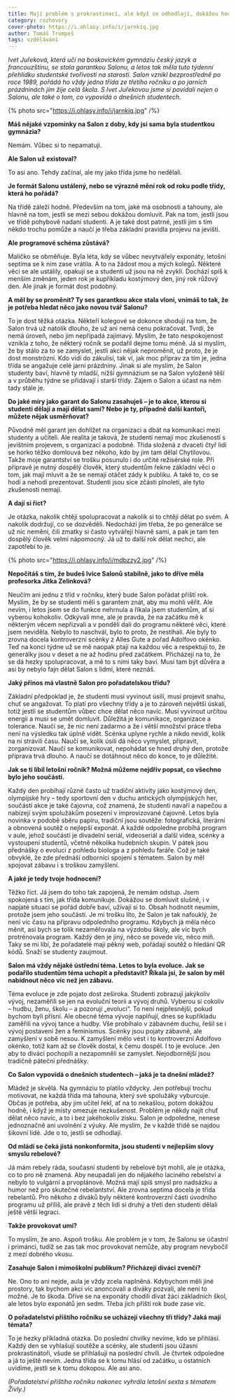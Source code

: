 ```yaml
---
title: Mají problém s prokrastinací, ale když se odhodlají, dokážou hodně, říká o studentech Ivet Juřeková
category: rozhovory
cover-photo: https://i.ohlasy.info/i/jarnkiq.jpg
author: Tomáš Trumpeš
tags: vzdělávání
---
```


*Ivet Juřeková, která učí na boskovickém gymnáziu český jazyk a francouzštinu, se stala garantkou Salonu, a letos tak měla tuto týdenní přehlídku studentské tvořivosti na starosti. Salon vznikl bezprostředně po roce 1989, pořádá ho vždy jedna třída ze třetího ročníku a po jarních prázdninách jím žije celá škola. S Ivet Juřekovou jsme si povídali nejen o Salonu, ale také o tom, co vypovídá o dnešních studentech.*

{% photo src="https://i.ohlasy.info/i/jarnkiq.jpg" /%}

**Máš nějaké vzpomínky na Salon z doby, kdy jsi sama byla studentkou gymnázia?**

Nemám. Vůbec si to nepamatuji.

**Ale Salon už existoval?**

To asi ano. Tehdy začínal, ale my jako třída jsme ho nedělali.

**Je formát Salonu ustálený, nebo se výrazně mění rok od roku podle třídy, která ho pořádá?**

Na třídě záleží hodně. Především na tom, jaké má osobnosti a tahouny, ale hlavně na tom, jestli se mezi sebou dokážou domluvit. Pak na tom, jestli jsou ve třídě pohybově nadaní studenti. A je také dost patrné, jestli jim s tím někdo trochu pomůže a naučí je třeba základní pravidla projevu na jevišti.

**Ale programové schéma zůstává?**

Maličko se obměňuje. Byla léta, kdy se vůbec nevytvářely exponáty, letošní septima se k nim zase vrátila. A to na žádost mou a mých kolegů. Některé věci se ale ustálily, opakují se a studenti už jsou na ně zvyklí. Dochází spíš k menším změnám, jeden rok je kupříkladu kostýmový den, jiný rok růžový den. Ale jinak je formát dost podobný. 

**A měl by se proměnit? Ty ses garantkou akce stala vloni, vnímáš to tak, že je potřeba hledat něco jako novou tvář Salonu?**

To je dost těžká otázka. Někteří kolegové se dokonce shodují na tom, že Salon trvá už natolik dlouho, že už ani nemá cenu pokračovat. Tvrdí, že nemá úroveň, nebo jim nepřipadá zajímavý. Myslím, že tato nespokojenost vznikla z toho, že některý ročník se podařil dejme tomu méně. Já si myslím, že by stálo za to se zamyslet, jestli akci nějak neproměnit, už proto, že je dost monstrózní. Kdo vidí do zákulisí, tak ví, jak moc příprav za tím je, jedna třída se angažuje celé jarní prázdniny. Jinak si ale myslím, že Salon studenty baví, hlavně ty mladší, nižší gymnázium se na Salon vyloženě těší a v průběhu týdne se přidávají i starší třídy. Zájem o Salon a účast na něm tady stále je.

**Do jaké míry jako garant do Salonu zasahuješ – je to akce, kterou si studenti dělají a mají dělat sami? Nebo je ty, případně další kantoři, můžete nějak usměrňovat?**

Původně měl garant jen dohlížet na organizaci a dbát na komunikaci mezi studenty a učiteli. Ale realita je taková, že studenti nemají moc zkušeností s jevištním projevem, s organizací a podobně. Třída složená z dvaceti čtyř lidí se horko těžko domlouvá bez někoho, kdo by jim tam dělal Chytilovou. Takže moje garantství se trošku posunulo i do určité režisérské role. Při přípravě je nutný dospělý člověk, který studentům řekne základní věci o tom, jak mají mluvit a že se nemají otáčet zády k publiku. A také to, co se hodí a nehodí prezentovat. Studenti jsou sice zčásti plnoletí, ale tyto zkušenosti nemají.

**A dají si říct?**

Je otázka, nakolik chtějí spolupracovat a nakolik si to chtějí dělat po svém. A nakolik dodržují, co se dozvěděli. Nedochází jim třeba, že po generálce se už nic nemění, čili zmatky si často vytvářejí hlavně sami, a pak je tam ten dospělý člověk velmi nápomocný. Já už to další rok dělat nechci, ale zapotřebí to je.

{% photo src="https://i.ohlasy.info/i/mdbzzy2.jpg" /%}

**Nepočítáš s tím, že budeš lvice Salonů stabilně, jako to dříve měla profesorka Jitka Zelinková?**

Neučím ani jednu z tříd v ročníku, který bude Salon pořádat příští rok. Myslím, že by se studenti měli s garantem znát, aby mu mohli věřit. Ale nevím, i letos jsem se do funkce nehrnula a říkala jsem studentům, ať si vyberou kohokoliv. Odkývali mne, ale je pravda, že na začátku mě k některým věcem nepřizvali a v pondělí dali do programu některé věci, které jsem neviděla. Nebylo to naschvál, bylo to proto, že nestíhali. Ale byly to zrovna docela kontroverzní scénky z Alles Gute a pořad Adolfovo okénko. Teď na konci týdne už se mě naopak ptají na každou věc a respektují to, že generálky jsou v deset a ne až hodinu před začátkem. Přicházejí na to, že se dá hezky spolupracovat, a mě to s nimi taky baví. Musí tam být důvěra a asi by nebylo fajn dělat Salon s lidmi, které neznáš.

**Jaký přínos má vlastně Salon pro pořadatelskou třídu?**

Základní předpoklad je, že studenti musí vyvinout úsilí, musí projevit snahu, chuť se angažovat. To platí pro všechny třídy a je to zároveň největší úskalí, totiž jestli se studentům vůbec chce dělat něco navíc. Musí vyvinout určitou energii a musí se umět domluvit. Důležitá je komunikace, organizace a tolerance. Naučí se, že nic není zadarmo a že i větší množství práce třeba není na výsledku tak úplně vidět. Scénka uplyne rychle a nikdo nevidí, kolik na ní strávili času. Naučí se, kolik úsilí dá něco vymyslet, připravit, zorganizovat. Naučí se komunikovat, nepohádat se hned druhý den, protože příprava trvá dlouho. A naučí se dotáhnout něco do konce, to je důležité.

**Jak se ti líbil letošní ročník? Možná můžeme nejdřív popsat, co všechno bylo jeho součástí.**

Každý den probíhají různé často už tradiční aktivity jako kostýmový den, olympijské hry – tedy sportovní den v duchu antických olympijských her, součástí akce je také čajovna, což znamená, že studenti navaří a napečou a nabízejí svým spolužákům posezení v improvizované čajovně. Letos byla novinka v podobě sběru papíru, tradiční jsou soutěže: fotografická, literární a obnovená soutěž o nejlepší exponát. A každé odpoledne probíhá program v aule, jehož součástí je divadelní seriál, videoseriál a další videa, scénky a vystoupení studentů, včetně několika hudebních skupin. V pátek jsou přednášky o evoluci z pohledu biologa a z pohledu faráře. Což je také obvyklé, že zde přednáší odborníci spojení s tématem. Salon by měl spojovat zábavu i s troškou zamyšlení.

**A jaké je tedy tvoje hodnocení?**

Těžko říct. Já jsem do toho tak zapojená, že nemám odstup. Jsem spokojená s tím, jak třída komunikuje. Dokážou se domluvit slušně, i v napjaté situaci se pořád dobře baví, užívají si to. Obsah hodnotit neumím, protože jsem jeho součástí. Je mi trošku líto, že Salon je tak nafouklý, že není víc času na přípravu odpoledního programu. Kdybych já měla něco měnit, asi bych se tolik nezaměřovala na výzdobu školy, ale víc bych protrénovala program. Každý den je jiný, něco se povede víc, něco míň. Taky se mi líbí, že pořadatelé mají pěkný web, pořádají soutěž o hledání QR kódů. Snaží se studenty zaujmout.

**Salon má vždy nějaké ústřední téma. Letos to byla evoluce. Jak se podařilo studentům téma uchopit a představit? Říkala jsi, že salon by měl nabídnout něco víc než jen zábavu.**

Téma evoluce je zde pojato dost zeširoka. Studenti zobrazují jakýkoliv vývoj, nezaměřili se jen na evoluční teorii a vývoj druhů. Vyberou si cokoliv – hudbu, ženu, školu – a pozorují „evoluci“. To není nejpřesnější, pokud bychom byli přísní. Ale obecné téma vývoje naplňují, dnes se kupříkladu zaměřili na vývoj tance a hudby. Vše probíhalo v zábavném duchu, řešil se i vývoj postavení žen a feminismus. Scénky jsou pojaty zábavně, ale zamyšlení v sobě nesou. K zamyšlení mělo vést i to kontroverzní Adolfovo okénko, totiž kam až se člověk dostal, k čemu dospěl. I to je evoluce. Jen aby to diváci pochopili a nezapomněli se zamyslet. Nejodbornější jsou tradičně páteční přednášky.

**Co Salon vypovídá o dnešních studentech – jaká je ta dnešní mládež?**

Mládež je skvělá. Na gymnáziu to platilo vždycky. Jen potřebují trochu motivovat, ne každá třída má tahouna, který své spolužáky vyburcuje. Občas je potřeba, aby jim učitel řekl, ať na to nekašlou, potom dokážou hodně, i když je místy omezuje nezkušenost. Problém je někdy najít chuť dělat něco navíc, a to i bez jakéhokoliv zisku. Salon je odpoledne, nenese jednoznačně ani uvolnění z výuky. Ale myslím, že v každé třídě se najdou šikovní lidé. Jde o to, jestli se odhodlají.

**Od mládí se čeká jistá nonkonformita, jsou studenti v nejlepším slovy smyslu rebelové?**

Já mám rebely ráda, současní studenti by rebelové být mohli, ale je otázka, co to pro ně znamená. Aby neupadali jen do nějakého laciného rebelství a nebylo to vulgární a prvoplánové. Možná mají spíš smysl pro nadsázku a humor než pro skutečné rebelantství. Ale zrovna septima docela je třída rebelantů. Pro někoho z diváků byly některé kontroverzní části úvodního programu už příliš, ale právě z těch lidí si druhý a třetí den studenti dělali ještě větší legraci. 

**Takže provokovat umí?**

To myslím, že ano. Aspoň trošku. Ale problém je v tom, že Salonu se účastní i primánci, tudíž se zas tak moc provokovat nemůže, aby program nevybočil z mezí dobrého vkusu.

**Zasahuje Salon i mimoškolní publikum? Přicházejí diváci zvenčí?**

Ne. Ono to ani nejde, aula je vždy zcela naplněná. Kdybychom měli jiné prostory, tak bychom akci víc anoncovali a diváky pozvali, ale není to možné. Je to škoda. Dříve se na exponáty chodili dívat žáci základních škol, ale letos bylo exponátů jen sedm. Třeba jich příští rok bude zase víc.

**O pořadatelství příštího ročníku se ucházejí všechny tři třídy? Jaká mají témata?**

To je hezky příkladná otázka. Do poslední chvilky nevíme, kdo se přihlásí. Každý den se vyhlašují soutěže a scénky, ale studenti jsou úžasní prokrastinátoři, všude se přihlašují na poslední chvíli. Je čtvrtek odpoledne a já to ještě nevím. Jedna třída se k tomu hlásí od začátku, u ostatních uvidíme, jestli se k tomu dokopou. Ale asi ano.

*(Pořadatelství příštího ročníku nakonec vyhrála letošní sexta s tématem Živly.)*
